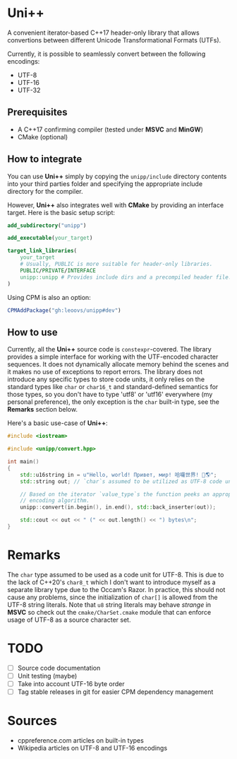 # Uni++

A convenient iterator-based C++17 header-only library that allows convertions
between different Unicode Transformational Formats (UTFs).

Currently, it is possible to seamlessly convert between the following encodings:
- UTF-8
- UTF-16
- UTF-32

## Prerequisites

- A C++17 confirming compiler (tested under __MSVC__ and __MinGW__)
- CMake (optional)

## How to integrate

You can use __Uni++__ simply by copying the `unipp/include` directory contents
into your third parties folder and specifying the appropriate include directory
for the compiler.

However, __Uni++__ also integrates well with __CMake__ by providing an interface
target. Here is the basic setup script:
```CMake
add_subdirectory("unipp")

add_executable(your_target)

target_link_libraries(
    your_target
    # Usually, PUBLIC is more suitable for header-only libraries.
    PUBLIC/PRIVATE/INTERFACE
    unipp::unipp # Provides include dirs and a precompiled header file.
)
```

Using CPM is also an option:

```CMake
CPMAddPackage("gh:leoovs/unipp#dev")
```

## How to use

Currently, all the __Uni++__ source code is `constexpr`-covered. The library
provides a simple interface for working with the UTF-encoded character sequences.
It does not dynamically allocate memory behind the scenes and it makes no use of
exceptions to report errors. The library does not introduce any specific types
to store code units, it only relies on the standard types like `char` or
`char16_t` and standard-defined semantics for those types, so you don't have to
type 'utf8' or 'utf16' everywhere (my personal preference), the only exception
is the `char` built-in type, see the __Remarks__ section below.

Here's a basic use-case of __Uni++__:

```C++
#include <iostream>

#include <unipp/convert.hpp>

int main()
{
	std::u16string in = u"Hello, world! Привет, мир! 哈囉世界! 👋🌎";
	std::string out; // `char`s assumed to be utilized as UTF-8 code units.

	// Based on the iterator `value_type`s the function peeks an appropriate
	// encoding algorithm.
	unipp::convert(in.begin(), in.end(), std::back_inserter(out));

	std::cout << out << " (" << out.length() << ") bytes\n";
}
```

# Remarks

The `char` type assumed to be used as a code unit for UTF-8. This is due to the
lack of C++20's `char8_t` which I don't want to introduce myself as a separate
library type due to the Occam's Razor. In practice, this should not cause any
problems, since the initialization of `char[]` is allowed from the UTF-8 string
literals. Note that `u8` string literals may behave _strange_ in __MSVC__ so check
out the `cmake/CharSet.cmake` module that can enforce usage of UTF-8 as a source
character set.

# TODO
- [ ] Source code documentation
- [ ] Unit testing (maybe)
- [ ] Take into account UTF-16 byte order
- [ ] Tag stable releases in git for easier CPM dependency management

# Sources
- cppreference.com articles on built-in types
- Wikipedia articles on UTF-8 and UTF-16 encodings
